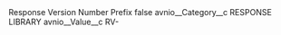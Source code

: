 <?xml version="1.0" encoding="UTF-8"?>
<CustomMetadata xmlns="http://soap.sforce.com/2006/04/metadata" xmlns:xsi="http://www.w3.org/2001/XMLSchema-instance" xmlns:xsd="http://www.w3.org/2001/XMLSchema">
    <label>Response Version Number Prefix</label>
    <protected>false</protected>
    <values>
        <field>avnio__Category__c</field>
        <value xsi:type="xsd:string">RESPONSE LIBRARY</value>
    </values>
    <values>
        <field>avnio__Value__c</field>
        <value xsi:type="xsd:string">RV-</value>
    </values>
</CustomMetadata>

